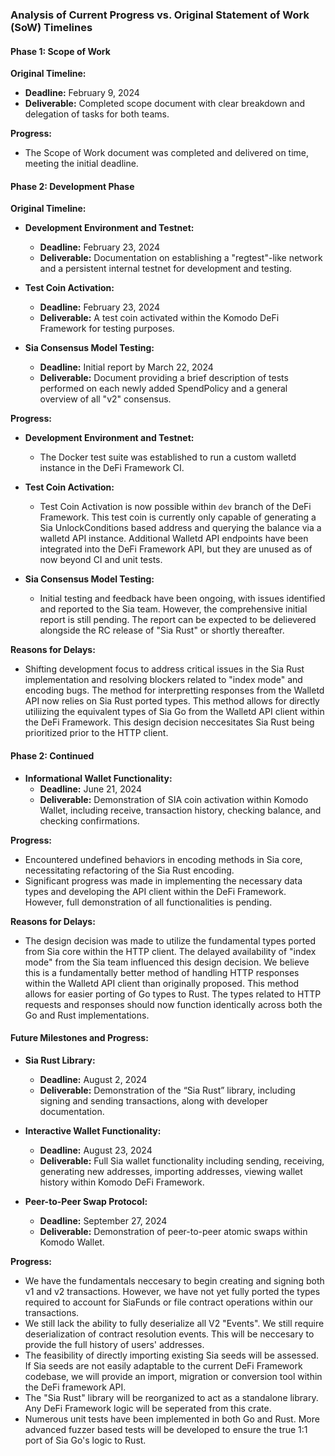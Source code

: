 ### Analysis of Current Progress vs. Original Statement of Work (SoW) Timelines

#### Phase 1: Scope of Work
**Original Timeline:**
- **Deadline:** February 9, 2024
- **Deliverable:** Completed scope document with clear breakdown and delegation of tasks for both teams.

**Progress:**
- The Scope of Work document was completed and delivered on time, meeting the initial deadline.

#### Phase 2: Development Phase
**Original Timeline:**
- **Development Environment and Testnet:**
  - **Deadline:** February 23, 2024
  - **Deliverable:** Documentation on establishing a "regtest"-like network and a persistent internal testnet for development and testing.
  
- **Test Coin Activation:**
  - **Deadline:** February 23, 2024
  - **Deliverable:** A test coin activated within the Komodo DeFi Framework for testing purposes.

- **Sia Consensus Model Testing:**
  - **Deadline:** Initial report by March 22, 2024
  - **Deliverable:** Document providing a brief description of tests performed on each newly added SpendPolicy and a general overview of all "v2" consensus.

**Progress:**
- **Development Environment and Testnet:**
  - The Docker test suite was established to run a custom walletd instance in the DeFi Framework CI.

- **Test Coin Activation:**
  - Test Coin Activation is now possible within `dev` branch of the DeFi Framework. This test coin is currently only capable of generating a Sia UnlockConditions based address and querying the balance via a walletd API instance. Additional Walletd API endpoints have been integrated into the DeFi Framework API, but they are unused as of now beyond CI and unit tests. 

- **Sia Consensus Model Testing:**
  - Initial testing and feedback have been ongoing, with issues identified and reported to the Sia team. However, the comprehensive initial report is still pending. The report can be expected to be delievered alongside the RC release of "Sia Rust" or shortly thereafter.

**Reasons for Delays:**
- Shifting development focus to address critical issues in the Sia Rust implementation and resolving blockers related to "index mode" and encoding bugs. The method for interpretting responses from the Walletd API now relies on Sia Rust ported types. This method allows for directly utiliizing the equivalent types of Sia Go from the Walletd API client within the DeFi Framework. This design decision neccesitates Sia Rust being prioritized prior to the HTTP client.

#### Phase 2: Continued
- **Informational Wallet Functionality:**
  - **Deadline:** June 21, 2024
  - **Deliverable:** Demonstration of SIA coin activation within Komodo Wallet, including receive, transaction history, checking balance, and checking confirmations.

**Progress:**
- Encountered undefined behaviors in encoding methods in Sia core, necessitating refactoring of the Sia Rust encoding.
- Significant progress was made in implementing the necessary data types and developing the API client within the DeFi Framework. However, full demonstration of all functionalities is pending.

**Reasons for Delays:**
- The design decision was made to utilize the fundamental types ported from Sia core within the HTTP client. The delayed availability of "index mode" from the Sia team influenced this design decision. We believe this is a fundamentally better method of handling HTTP responses within the Walletd API client than originally proposed. This method allows for easier porting of Go types to Rust. The types related to HTTP requests and responses should now function identically across both the Go and Rust implementations.

#### Future Milestones and Progress:

- **Sia Rust Library:**
  - **Deadline:** August 2, 2024
  - **Deliverable:** Demonstration of the “Sia Rust” library, including signing and sending transactions, along with developer documentation.

- **Interactive Wallet Functionality:**
  - **Deadline:** August 23, 2024
  - **Deliverable:** Full Sia wallet functionality including sending, receiving, generating new addresses, importing addresses, viewing wallet history within Komodo DeFi Framework.

- **Peer-to-Peer Swap Protocol:**
  - **Deadline:** September 27, 2024
  - **Deliverable:** Demonstration of peer-to-peer atomic swaps within Komodo Wallet.

**Progress:**
- We have the fundamentals neccesary to begin creating and signing both v1 and v2 transactions. However, we have not yet fully ported the types required to account for SiaFunds or file contract operations within our transactions.
- We still lack the ability to fully deserialize all V2 "Events". We still require deserialization of contract resolution events. This will be neccesary to provide the full history of users' addresses.
- The feasibility of directly importing existing Sia seeds will be assessed. If Sia seeds are not easily adaptable to the current DeFi Framework codebase, we will provide an import, migration or conversion tool within the DeFi framework API.
- The "Sia Rust" library will be reorganized to act as a standalone library. Any DeFi Framework logic will be seperated from this crate. 
- Numerous unit tests have been implemented in both Go and Rust. More advanced fuzzer based tests will be developed to ensure the true 1:1 port of Sia Go's logic to Rust.
